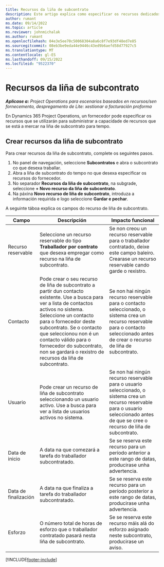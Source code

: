 ```yaml
---
title: Recursos da liña de subcontrato
description: Este artigo explica como especificar os recursos dedicados que proporciona o provedor para unha liña de subcontratación específica durante o tempo.
author: rumant
ms.date: 09/14/2022
ms.topic: article
ms.reviewer: johnmichalak
ms.author: rumant
ms.openlocfilehash: 04e3e5ee70c50068304a8a6c8f7e93df48ed7e85
ms.sourcegitcommit: 08eb3be9eda44e9446c43ed9b6aefd58d77927c5
ms.translationtype: MT
ms.contentlocale: gl-ES
ms.lasthandoff: 09/15/2022
ms.locfileid: "9522370"
---
```

# <a name="subcontract-line-resources"></a>Recursos da liña de subcontrato

_**Aplícase a:** Project Operations para escenarios baseados en recursos/sen fornecemento, despregamento de Lite: xestionar a facturación proforma_

En Dynamics 365 Project Operations, un fornecedor pode especificar os recursos que se utilizarán para subministrar a capacidade de recursos que se está a mercar na liña de subcontrato para tempo.

## <a name="create-subcontract-line-resources"></a>Crear recursos da liña de subcontrato

Para crear recursos da liña de subcontrato, complete os seguintes pasos.

1. No panel de navegación, seleccione **Subcontratos** e abra o subcontrato co que desexa traballar.
2. Abra a liña de subcontrato do tempo no que desexa especificar os recursos do fornecedor.
3. No separador **Recursos da liña de subcontrato**, na subgrade, seleccione **+ Novo recurso da liña de subcontrato**.
4. Na páxina **Novo recurso de liña de subcontrato**, introduza a información requirida e logo seleccione **Gardar e pechar**.

A seguinte táboa explica os campos do recurso de liña de subcontrato.

| Campo | Descripción | Impacto funcional |
| ----- | ----------- | ----------------- |
| Recurso reservable | Seleccione un recurso reservable do tipo **Traballador por contrato** que desexa empregar como recurso na liña de subcontrato.| Se non creou un recurso reservable para o traballador contratado, deixe este campo baleiro. Crearase un recurso reservable cando garde o rexistro.  |
| Contacto | Pode crear o seu recurso de liña de subcontrato a partir dun contacto existente. Use a busca para ver a lista de contactos activos no sistema. Seleccione un contacto para o fornecedor deste subcontrato. Se o contacto que seleccionou non é un contacto válido para o fornecedor do subcontrato, non se gardará o rexistro de recursos da liña de subcontrato.| Se non hai ningún recurso reservable para o contacto seleccionado, o sistema crea un recurso reservable para o contacto seleccionado antes de crear o recurso de liña de subcontrato. |
| Usuario | Pode crear un recurso de liña de subcontrato seleccionando un usuario activo. Use a busca para ver a lista de usuarios activos no sistema.| Se non hai ningún recurso reservable para o usuario seleccionado, o sistema crea un recurso reservable para o usuario seleccionado antes de que se cree o recurso de liña de subcontrato. |
| Data de inicio | A data na que comezará a tarefa do traballador subcontratado.| Se se reserva este recurso para un período anterior a este rango de datas, producirase unha advertencia. |
| Data de finalización | A data na que finaliza a tarefa do traballador subcontratado.| Se se reserva este recurso para un período posterior a este rango de datas, producirase unha advertencia. |
| Esforzo | O número total de horas de esforzo que o traballador contratado pasará nesta liña de subcontrato.| Se se reserva este recurso máis alá do esforzo asignado neste subcontrato, producirase un aviso. |


[!INCLUDE[footer-include](../../includes/footer-banner.md)]

